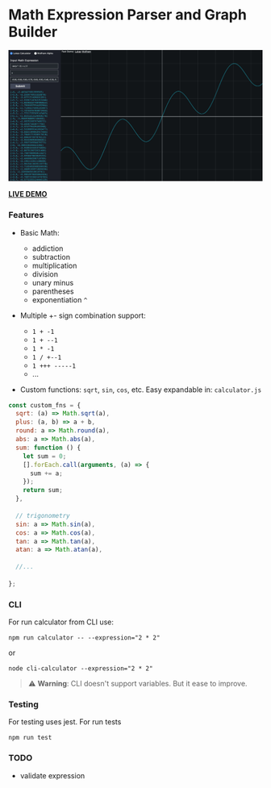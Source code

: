 # Math Expression Parser and Graph Builder

![demo screenshot](./demo-pic.jpg "Math Expression Parser and Graph Builder")

**[LIVE DEMO](https://math.lukas-pierce.com/)**

### Features
- Basic Math: 
    - addiction
    - subtraction
    - multiplication
    - division
    - unary minus
    - parentheses
    - exponentiation `^`

- Multiple +- sign combination support: 
    - `1 + -1`
    - `1 + --1`
    - `1 * -1`
    - `1 / +--1`
    - `1 +++ -----1`
    - ...
- Custom functions: `sqrt`, `sin`, `cos`, etc. Easy expandable in: `calculator.js`

```javascript
const custom_fns = {
  sqrt: (a) => Math.sqrt(a),
  plus: (a, b) => a + b,
  round: a => Math.round(a),
  abs: a => Math.abs(a),
  sum: function () {
    let sum = 0;
    [].forEach.call(arguments, (a) => {
      sum += a;
    });
    return sum;
  },

  // trigonometry
  sin: a => Math.sin(a),
  cos: a => Math.cos(a),
  tan: a => Math.tan(a),
  atan: a => Math.atan(a),

  //...

};
```
    
### CLI
For run calculator from CLI use:
```
npm run calculator -- --expression="2 * 2"
```
or
```
node cli-calculator --expression="2 * 2"
```
> ⚠️ **Warning**: CLI doesn't support variables. But it ease to improve.

### Testing
For testing uses jest. For run tests

```
npm run test
```

### TODO 
- validate expression
